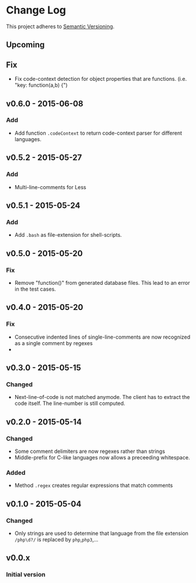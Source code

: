 # Change Log

This project adheres to [Semantic Versioning](http://semver.org/).

## Upcoming
## Fix
- Fix code-context detection for object properties that are functions.
  (i.e. "key: function(a,b) {")

## v0.6.0 - 2015-06-08
### Add
- Add function `.codeContext` to return code-context parser for different languages.

## v0.5.2 - 2015-05-27
### Add
- Multi-line-comments for Less

## v0.5.1 - 2015-05-24
### Add
- Add `.bash` as file-extension for shell-scripts.

## v0.5.0 - 2015-05-20
### Fix
- Remove "function()" from generated database files. This lead to an error in the test cases.

## v0.4.0 - 2015-05-20
### Fix
- Consecutive indented lines of single-line-comments are now recognized 
  as a single comment by regexes
-

## v0.3.0 - 2015-05-15
### Changed
- Next-line-of-code is not matched anymode. The client has to extract the code itself.
  The line-number is still computed.


## v0.2.0 - 2015-05-14
### Changed
- Some comment delimiters are now regexes rather than strings
- Middle-prefix for C-like languages now allows a preceeding whitespace.

### Added
- Method `.regex` creates regular expressions that match comments

## v0.1.0 - 2015-05-04
### Changed
- Only strings are used to determine that language from the file extension
  `/php\d?/` is replaced by `php`,`php3`,...


## v0.0.x 
### Initial version
